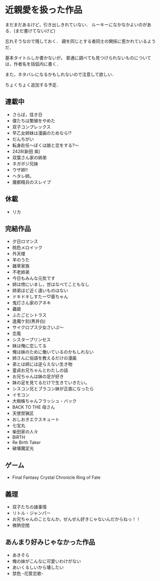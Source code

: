 近親愛を扱った作品
===================

まだまだあるけど，引き出しきれていない．
ルーキーになかなかよいのがある．(まだ書けてないけど)

忘れそうなので残しておく．
親を同じとする者同士の関係に惹かれているようだ．

基本タイトルしか書かないが，
普通に調べても見つけられないものについては，作者名を括弧内に書く．

また，ネタバレになるかもしれないので注意して欲しい．

ちょくちょく追加する予定．


連載中
-----------

- さらば，佳き日
- 僕たちは繁殖をやめた
- 双子コンプレックス
- 早乙女姉妹は漫画のためなら!?
- だんちがい
- 転身赴任〜ぼくは娘と恋をする?〜
- 2428(新田 紫)
- 双葉さん家の姉弟
- ネガポジ兄妹
- ウザ姉!!
- ヘタレ姉。
- 魔都精兵のスレイブ

休載
----------

- リカ

完結作品
----------

- 夕日ロマンス
- 桃色メロイック
- 外天楼
- 羊のうた
- 雑草家族
- 不老姉弟
- 今日もみんな元気です
- 姉は傍にいまし，世はなべてこともなし
- 姉弟ほど近く遠いものはない
- ドキドキしすたー♡葵ちゃん
- 鬼灯さん家のアネキ
- 蟲姫
- ふたごとシトラス
- 逢魔ケ刻(黒井白)
- サイクロプス少女さいぷ〜
- 恋風
- シスタープリンセス
- 妹は俺に恋してる
- 俺は妹のために働いているのかもしれない
- 姉さんに俗語を教えるだけの漫画
- 弟とは姉には逆らえない生き物
- 童貞お兄ちゃんとわたしの話
- お兄ちゃんは妹の足が好き
- 妹の足を見てるだけで生きていきたい。
- シスコン兄とブラコン妹が正直になったら
- イモコン
- 大蜘蛛ちゃんフラッシュ・バック
- BACK TO THE 母さん
- 天使禁猟区
- おしおきエクスキュート
- 七宝丸
- 柴田家の人々
- BIRTH
- Re Birth Taker
- 破壊魔定光

ゲーム
----------

- Final Fantasy Crystal Chronicle Ring of Fate

義理
--------

- 双子たちの諸事情
- リトル・ジャンパー
- お兄ちゃんのことなんか，ぜんぜん好きじゃないんだからねっ！！
- 微熱空間

あんまり好みじゃなかった作品
---------

- あきそら
- 俺の妹がこんなに可愛いわけがない
- あいくるしいから壊したい
- 禁色 -花筐恋歌-


